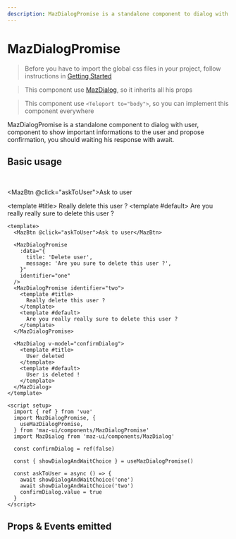 ```yaml
---
description: MazDialogPromise is a standalone component to dialog with user, component to show important informations to the user and propose confirmation, you should waiting his response with await.
---
```



# MazDialogPromise

> Before you have to import the global css files in your project, follow instructions in [Getting Started](./../guide/getting-started.md)

> This component use [MazDialog](/maz-ui-3/components/maz-dialog.html), so it inherits all his props

> This component use `<Teleport to="body">`, so you can implement this component everywhere

MazDialogPromise is a standalone component to dialog with user, component to show important informations to the user and propose confirmation, you should waiting his response with await.

## Basic usage

<br />

<MazBtn @click="askToUser">Ask to user</MazBtn>

<MazDialogPromise
  :data="{
    title: 'Delete user',
    message: 'Are you sure to delete this user ?',
  }"
  identifier="one"
/>
<MazDialogPromise identifier="two">
  <template #title>
    Really delete this user ?
  </template>
  <template #default>
    Are you really really sure to delete this user ?
  </template>
</MazDialogPromise>

<MazDialog v-model="confirmDialog">
  <template #title>
    User deleted
  </template>
  <template #default>
    User is deleted !
  </template>
</MazDialog>

<script setup>
  import { ref } from 'vue'
  import {
    useMazDialogPromise,
  } from 'maz-ui/components/MazDialogPromise'

  const { showDialogAndWaitChoice } = useMazDialogPromise()
  const confirmDialog = ref(false)

  const askToUser = async () => {
    await showDialogAndWaitChoice('one')
    await showDialogAndWaitChoice('two')
    confirmDialog.value = true
  }
</script>

```vue
<template>
  <MazBtn @click="askToUser">Ask to user</MazBtn>

  <MazDialogPromise
    :data="{
      title: 'Delete user',
      message: 'Are you sure to delete this user ?',
    }"
    identifier="one"
  />
  <MazDialogPromise identifier="two">
    <template #title>
      Really delete this user ?
    </template>
    <template #default>
      Are you really really sure to delete this user ?
    </template>
  </MazDialogPromise>

  <MazDialog v-model="confirmDialog">
    <template #title>
      User deleted
    </template>
    <template #default>
      User is deleted !
    </template>
  </MazDialog>
</template>

<script setup>
  import { ref } from 'vue'
  import MazDialogPromise, {
    useMazDialogPromise,
  } from 'maz-ui/components/MazDialogPromise'
  import MazDialog from 'maz-ui/components/MazDialog'

  const confirmDialog = ref(false)

  const { showDialogAndWaitChoice } = useMazDialogPromise()

  const askToUser = async () => {
    await showDialogAndWaitChoice('one')
    await showDialogAndWaitChoice('two')
    confirmDialog.value = true
  }
</script>
```

## Props & Events emitted

<ComponentPropDoc component="MazDialogPromise" />
